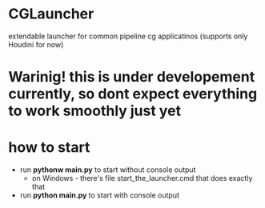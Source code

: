 # CGLauncher
extendable launcher for common pipeline cg applicatinos (supports only Houdini for now)

# Warinig! this is under developement currently, so dont expect everything to work smoothly just yet

# how to start
* run **pythonw main.py** to start without console output
  * on Windows - there's file start_the_launcher.cmd that does exactly that
* run **python main.py** to start with console output
